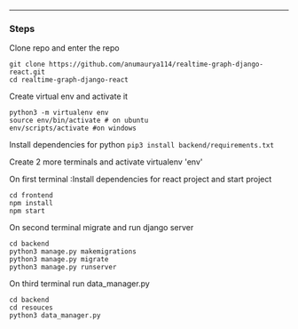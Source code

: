 
--------
### Steps

Clone repo and enter the repo 

	git clone https://github.com/anumaurya114/realtime-graph-django-react.git
	cd realtime-graph-django-react

	
Create virtual env and activate it	

	python3 -m virtualenv env
	source env/bin/activate # on ubuntu
	env/scripts/activate #on windows

Install dependencies for python
	`pip3 install backend/requirements.txt`


Create 2 more terminals and activate virtualenv 'env'


On first terminal :Install dependencies for react project and start project
        
    cd frontend
    npm install
    npm start
	
On second terminal migrate and run django server

    cd backend
    python3 manage.py makemigrations
    python3 manage.py migrate
    python3 manage.py runserver
 On third terminal run data_manager.py

    cd backend
    cd resouces
    python3 data_manager.py

	
 

